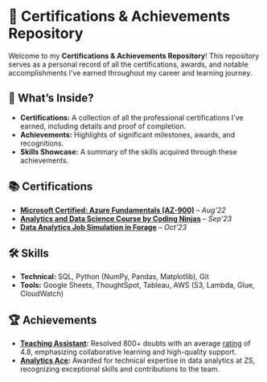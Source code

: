 # 📜 Certifications & Achievements Repository

Welcome to my **Certifications & Achievements Repository**! This repository serves as a personal record of all the certifications, awards, and notable accomplishments I've earned throughout my career and learning journey.

## 🚀 What’s Inside?
- **Certifications:** A collection of all the professional certifications I've earned, including details and proof of completion.
- **Achievements:** Highlights of significant milestones, awards, and recognitions.
- **Skills Showcase:** A summary of the skills acquired through these achievements.

## 📚 Certifications
- **[Microsoft Certified: Azure Fundamentals (AZ-900)](https://learn.microsoft.com/en-us/users/pandirisaimanoj-5849/credentials/10f02124b58ccc6a)** – *Aug’22*
- **[Analytics and Data Science Course by Coding Ninjas](https://certificate.codingninjas.com/view/c7fbc408ce0cde1d)** – *Sep’23*
- **[Data Analytics Job Simulation in Forage](https://github.com/SAI-MANOJ-P/Quantium_virtual_internship_DataAnalytics/blob/master/QVI_Completion_Certificate.pdf)** – *Oct’23*

## 🛠️ Skills
- **Technical:** SQL, Python (NumPy, Pandas, Matplotlib), Git
- **Tools:** Google Sheets, ThoughtSpot, Tableau, AWS (S3, Lambda, Glue, CloudWatch)

## 🏆 Achievements
- **[Teaching Assistant](https://github.com/SAI-MANOJ-P/Achievements/blob/main/TAship_Completion_Certificate.pdf):** Resolved 800+ doubts with an average [rating](https://github.com/SAI-MANOJ-P/Achievements/blob/main/TAship_Dashboard.png) of 4.8, emphasizing collaborative learning and high-quality support.
- **[Analytics Ace](https://github.com/SAI-MANOJ-P/Achievements/blob/main/Analytics%20Ace%20-%20ZS%20Nov'24.jpg):** Awarded for technical expertise in data analytics at ZS, recognizing exceptional skills and contributions to the team.

